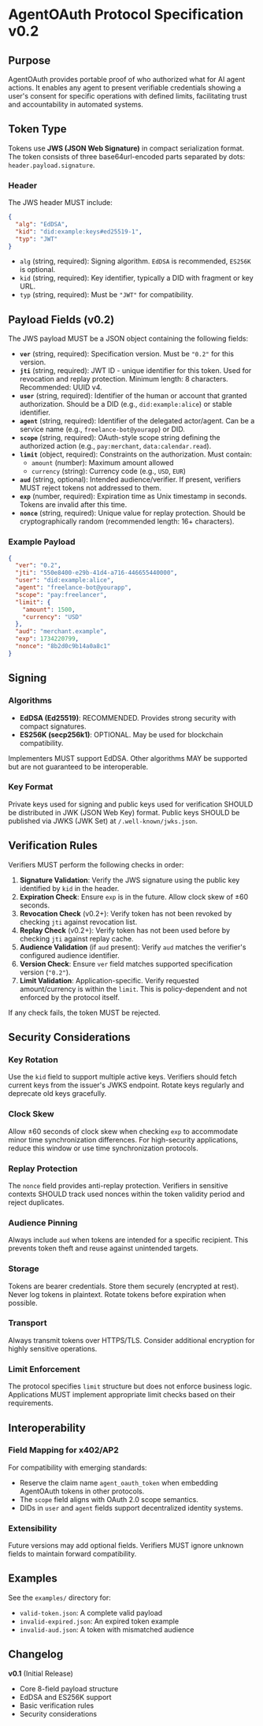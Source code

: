 # AgentOAuth Protocol Specification v0.2

## Purpose

AgentOAuth provides portable proof of who authorized what for AI agent actions. It enables any agent to present verifiable credentials showing a user's consent for specific operations with defined limits, facilitating trust and accountability in automated systems.

## Token Type

Tokens use **JWS (JSON Web Signature)** in compact serialization format. The token consists of three base64url-encoded parts separated by dots: `header.payload.signature`.

### Header

The JWS header MUST include:

```json
{
  "alg": "EdDSA",
  "kid": "did:example:keys#ed25519-1",
  "typ": "JWT"
}
```

- `alg` (string, required): Signing algorithm. `EdDSA` is recommended, `ES256K` is optional.
- `kid` (string, required): Key identifier, typically a DID with fragment or key URL.
- `typ` (string, required): Must be `"JWT"` for compatibility.

## Payload Fields (v0.2)

The JWS payload MUST be a JSON object containing the following fields:

- **`ver`** (string, required): Specification version. Must be `"0.2"` for this version.
- **`jti`** (string, required): JWT ID - unique identifier for this token. Used for revocation and replay protection. Minimum length: 8 characters. Recommended: UUID v4.
- **`user`** (string, required): Identifier of the human or account that granted authorization. Should be a DID (e.g., `did:example:alice`) or stable identifier.
- **`agent`** (string, required): Identifier of the delegated actor/agent. Can be a service name (e.g., `freelance-bot@yourapp`) or DID.
- **`scope`** (string, required): OAuth-style scope string defining the authorized action (e.g., `pay:merchant`, `data:calendar.read`).
- **`limit`** (object, required): Constraints on the authorization. Must contain:
  - `amount` (number): Maximum amount allowed
  - `currency` (string): Currency code (e.g., `USD`, `EUR`)
- **`aud`** (string, optional): Intended audience/verifier. If present, verifiers MUST reject tokens not addressed to them.
- **`exp`** (number, required): Expiration time as Unix timestamp in seconds. Tokens are invalid after this time.
- **`nonce`** (string, required): Unique value for replay protection. Should be cryptographically random (recommended length: 16+ characters).

### Example Payload

```json
{
  "ver": "0.2",
  "jti": "550e8400-e29b-41d4-a716-446655440000",
  "user": "did:example:alice",
  "agent": "freelance-bot@yourapp",
  "scope": "pay:freelancer",
  "limit": {
    "amount": 1500,
    "currency": "USD"
  },
  "aud": "merchant.example",
  "exp": 1734220799,
  "nonce": "8b2d0c9b14a0a8c1"
}
```

## Signing

### Algorithms

- **EdDSA (Ed25519)**: RECOMMENDED. Provides strong security with compact signatures.
- **ES256K (secp256k1)**: OPTIONAL. May be used for blockchain compatibility.

Implementers MUST support EdDSA. Other algorithms MAY be supported but are not guaranteed to be interoperable.

### Key Format

Private keys used for signing and public keys used for verification SHOULD be distributed in JWK (JSON Web Key) format. Public keys SHOULD be published via JWKS (JWK Set) at `/.well-known/jwks.json`.

## Verification Rules

Verifiers MUST perform the following checks in order:

1. **Signature Validation**: Verify the JWS signature using the public key identified by `kid` in the header.
2. **Expiration Check**: Ensure `exp` is in the future. Allow clock skew of ±60 seconds.
3. **Revocation Check** (v0.2+): Verify token has not been revoked by checking `jti` against revocation list.
4. **Replay Check** (v0.2+): Verify token has not been used before by checking `jti` against replay cache.
5. **Audience Validation** (if `aud` present): Verify `aud` matches the verifier's configured audience identifier.
6. **Version Check**: Ensure `ver` field matches supported specification version (`"0.2"`).
7. **Limit Validation**: Application-specific. Verify requested amount/currency is within the `limit`. This is policy-dependent and not enforced by the protocol itself.

If any check fails, the token MUST be rejected.

## Security Considerations

### Key Rotation

Use the `kid` field to support multiple active keys. Verifiers should fetch current keys from the issuer's JWKS endpoint. Rotate keys regularly and deprecate old keys gracefully.

### Clock Skew

Allow ±60 seconds of clock skew when checking `exp` to accommodate minor time synchronization differences. For high-security applications, reduce this window or use time synchronization protocols.

### Replay Protection

The `nonce` field provides anti-replay protection. Verifiers in sensitive contexts SHOULD track used nonces within the token validity period and reject duplicates.

### Audience Pinning

Always include `aud` when tokens are intended for a specific recipient. This prevents token theft and reuse against unintended targets.

### Storage

Tokens are bearer credentials. Store them securely (encrypted at rest). Never log tokens in plaintext. Rotate tokens before expiration when possible.

### Transport

Always transmit tokens over HTTPS/TLS. Consider additional encryption for highly sensitive operations.

### Limit Enforcement

The protocol specifies `limit` structure but does not enforce business logic. Applications MUST implement appropriate limit checks based on their requirements.

## Interoperability

### Field Mapping for x402/AP2

For compatibility with emerging standards:

- Reserve the claim name `agent_oauth_token` when embedding AgentOAuth tokens in other protocols.
- The `scope` field aligns with OAuth 2.0 scope semantics.
- DIDs in `user` and `agent` fields support decentralized identity systems.

### Extensibility

Future versions may add optional fields. Verifiers MUST ignore unknown fields to maintain forward compatibility.

## Examples

See the `examples/` directory for:

- `valid-token.json`: A complete valid payload
- `invalid-expired.json`: An expired token example
- `invalid-aud.json`: A token with mismatched audience

## Changelog

**v0.1** (Initial Release)
- Core 8-field payload structure
- EdDSA and ES256K support
- Basic verification rules
- Security considerations

